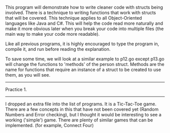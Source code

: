 This program will demonstrate how to write cleaner code with structs being involved. There is a technique to writing functions that work with structs that will be covered. This technique applies to all Object-Oriented languages like Java and C#. This will help the code read more naturally and make it more obvious later when you break your code into multiple files (the main way to make your code more readable).

Like all previous programs, it is highly encouraged to type the program in, compile it, and run before reading the explanation.

To save some time, we will look at a similar example to p12.go except p13.go will change the functions to 'methods' of the person struct. Methods are the name for functions that require an instance of a struct to be created to use them, as you will see.



------

Practice
    1.

------

I dropped an extra file into the list of programs. It is a Tic-Tac-Toe game. There are a few concepts in this that have not been covered yet (Random Numbers and Error checking), but I thought it would be interesting to see a working ('simple') game. There are plenty of similar games that can be implemented. (for example, Connect Four)
